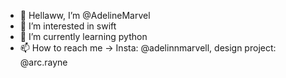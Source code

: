 - 👋 Hellaww, I’m @AdelineMarvel
- 👀 I’m interested in swift
- 🐍 I’m currently learning python
- 📫 How to reach me -> Insta: @adelinnmarvell, design project: @arc.rayne

<!---
AdelineMarvel/AdelineMarvel is a ✨ special ✨ repository because its `README.md` (this file) appears on your GitHub profile.
You can click the Preview link to take a look at your changes.
--->
